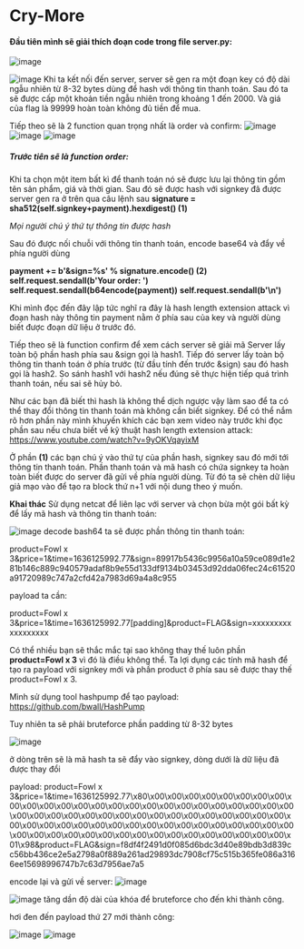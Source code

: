 # Cry-More

#### Đầu tiên mình sẽ giải thích đoạn code trong file server.py:

![image](https://user-images.githubusercontent.com/66832698/140521984-28a3fd47-992a-441d-b9e6-4df7f6e98dbd.png)
 
![image](https://user-images.githubusercontent.com/66832698/140522125-a2a13bd4-90f2-45cf-ae99-35d2bcf25694.png)
Khi ta kết nối đến server, server sẽ gen ra một đoạn key có độ dài ngẫu nhiên từ 8-32 bytes dùng để hash với thông tin thanh toán. Sau đó ta sẽ được cấp một khoản tiền ngẫu nhiên trong khoảng 1 đến 2000. Và giá của flag là 99999 hoàn toàn không đủ tiền để mua.

Tiếp theo sẽ là 2 function quan trọng nhất là order và confirm:
![image](https://user-images.githubusercontent.com/66832698/140522677-044aadc0-3850-4d62-bc3e-5ce584bdee52.png)
![image](https://user-images.githubusercontent.com/66832698/140522720-6d74fd28-7798-4931-a92d-17419397b9a5.png)
![image](https://user-images.githubusercontent.com/66832698/140522881-08933a0e-9f30-4581-a640-7cb4c03a1795.png)

##### Trước tiên sẽ là function order:
Khi ta chọn một item bất kì để thanh toán nó sẽ được lưu lại thông tin gồm tên sản phẩm, giá và thời gian.
Sau đó sẽ được hash với signkey đã được server gen ra ở trên qua câu lệnh sau
**signature = sha512(self.signkey+payment).hexdigest()  (1)**

*Mọi người chú ý thứ tự thông tin được hash*

Sau đó được nối chuỗi với thông tin thanh toán, encode base64 và đẩy về phía người dùng

**payment += b'&sign=%s' % signature.encode() (2)**
**self.request.sendall(b'Your order: ')**
**self.request.sendall(b64encode(payment))**
**self.request.sendall(b'\n')**

Khi mình đọc đến đây lập tức nghĩ ra đây là hash length extension attack vì đoạn hash này thông tin payment nằm ở phía sau của key và người dùng biết được đoạn dữ liệu ở trước đó.

Tiếp theo sẽ là function confirm để xem cách server sẽ giải mã
Server lấy toàn bộ phần hash phía sau &sign gọi là hash1. Tiếp đó server lấy toàn bộ thông tin thanh toán ở phía trước (từ đầu tính đến trước &sign) sau đó hash gọi là hash2. So sánh hash1 với hash2 nếu đúng sẽ thực hiện tiếp quá trình thanh toán, nếu sai sẽ hủy bỏ.

Như các bạn đã biết thì hash là không thể dịch ngược vậy làm sao để ta có thể thay đổi thông tin thanh toán mà không cần biết signkey. Để có thể nắm rõ hơn phần này mình khuyến khích các bạn xem video này trước khi đọc phần sau nếu chưa biết về kỹ thuật hash length extension attack: https://www.youtube.com/watch?v=9yOKVqayixM

Ở phần **(1)** các bạn chú ý vào thứ tự của phần hash, signkey sau đó mới tới thông tin thanh toán. Phần thanh toán và mã hash có chứa signkey ta hoàn toàn biết được do server đã gửi về phía người dùng. Từ đó ta sẽ chèn dữ liệu giả mạo vào để tạo ra block thứ n+1 với nội dung theo ý muốn.

**Khai thác**
Sử dụng netcat để liên lạc với server và chọn bừa một gói bất kỳ để lấy mã hash và thông tin thanh toán:

![image](https://user-images.githubusercontent.com/66832698/140536601-11fdc315-e88e-4db1-aae1-999fc50917d5.png)
decode bash64 ta sẽ được phần thông tin thanh toán:

product=Fowl x 3&price=1&time=1636125992.77&sign=89917b5436c9956a10a59ce089d1e281b146c889c940579adaf8b9e55d133df9134b03453d92dda06fec24c61520a91720989c747a2cfd42a7983d69a4a8c955

payload ta cần:

product=Fowl x 3&price=1&time=1636125992.77[padding]&product=FLAG&sign=xxxxxxxxxxxxxxxxxx

Có thể nhiều bạn sẽ thắc mắc tại sao không thay thế luôn phần **product=Fowl x 3** vì đó là điều không thể. Ta lợi dụng các tính mã hash để tạo ra payload với signkey mới và phần product ở phía sau sẽ được thay thế product=Fowl x 3.

Mình sử dụng tool hashpump để tạo payload: https://github.com/bwall/HashPump

Tuy nhiên ta sẽ phải bruteforce phần padding từ 8-32 bytes

![image](https://user-images.githubusercontent.com/66832698/140536456-a0cd9de1-501c-41a3-b4c7-3095a8ae673d.png)

ở dòng trên sẽ là mã hash ta sẽ đẩy vào signkey, dòng dưới là dữ liệu đã được thay đổi

payload: product=Fowl x 3&price=1&time=1636125992.77\x80\x00\x00\x00\x00\x00\x00\x00\x00\x00\x00\x00\x00\x00\x00\x00\x00\x00\x00\x00\x00\x00\x00\x00\x00\x00\x00\x00\x00\x00\x00\x00\x00\x00\x00\x00\x00\x00\x00\x00\x00\x00\x00\x00\x00\x00\x00\x00\x00\x00\x00\x00\x00\x00\x00\x00\x00\x00\x00\x00\x00\x00\x00\x00\x00\x00\x00\x00\x00\x00\x00\x00\x00\x00\x00\x01\x98&product=FLAG&sign=f8df4f2491d0f085d6bdc3d40e89bdb3d839cc56bb436ce2e5a2798a0f889a261ad29893dc7908cf75c515b365fe086a3166ee15698996747b7c63d7956ae7a5

encode lại và gửi về server:
![image](https://user-images.githubusercontent.com/66832698/140539393-b4212bb3-61da-40e1-b119-b93cffcac606.png)

![image](https://user-images.githubusercontent.com/66832698/140532546-32dc6029-64cb-40ab-8ebb-3201b44d772b.png)
tăng dần độ dài của khóa để bruteforce cho đến khi thành công.

hơi đen đến payload thứ 27 mới thành công:

![image](https://user-images.githubusercontent.com/66832698/140538151-0db2f290-8d70-4bd2-ad6b-49078f3a24a2.png)
![image](https://user-images.githubusercontent.com/66832698/140538091-717a4cc2-031f-4776-8503-8230b9e5380a.png)

